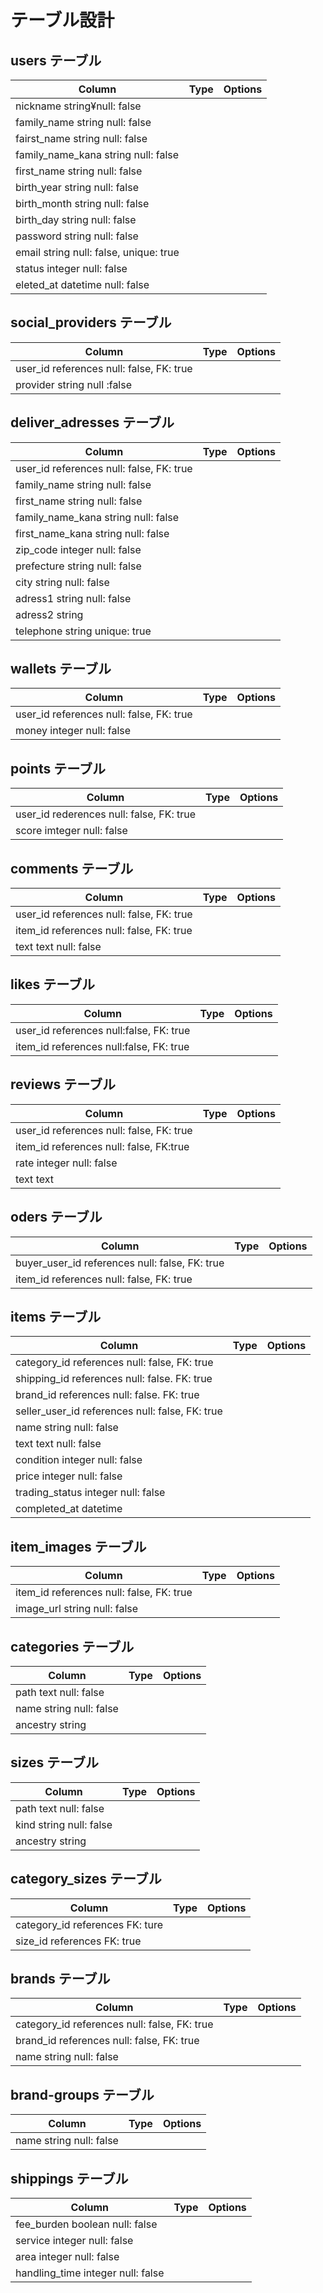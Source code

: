 # テーブル設計

## users テーブル

| Column             | Type   | Options     |
| ------------------ | ------ | ----------- |
| nickname	string¥null: false	            |
|family_name	string	null: false           |
|fairst_name	string	null: false           |
|family_name_kana	string	null: false       |
|first_name	string	null: false             |
|birth_year	string	null: false             |
|birth_month	string	null: false           |
|birth_day	string	null: false             |
|password	string	null: false               |
|email	string	null: false, unique: true   |
|status	integer	null: false                 |
|eleted_at	datetime	null: false           |

## social_providers テーブル

| Column | Type   | Options     |
| ------ | ------ | ----------- |
| user_id	references	null: false, FK: true|
| provider	string	null :false            |

## deliver_adresses テーブル

| Column | Type       | Options                        |
| ------ | ---------- | ------------------------------ |
| user_id	references	null: false, FK: true            |
|family_name	string	null: false                      |
|first_name	string	null: false                        |
|family_name_kana	string	null: false                  |
|first_name_kana	string	null: false                  |
|zip_code	integer	null: false                          |
|prefecture	string	null: false                        |
|city	string	null: false                              |
|adress1	string	null: false                          |
|adress2	string	                                     |
|telephone	string	unique: true                       |

## wallets テーブル

| Column  | Type       | Options                        |
| ------- | ---------- | ------------------------------ |
| user_id	references	null: false, FK: true             |
| money	integer	null: false                             |

## points テーブル

| Column  | Type       | Options                        |
| ------- | ---------- | ------------------------------ |
| user_id	rederences	null: false, FK: true             |
| score	imteger	null: false                             |

## comments テーブル

| Column  | Type       | Options                        |
| ------- | ---------- | ------------------------------ |
| user_id	references	null: false, FK: true             |
|item_id	references	null: false, FK: true             |
|text	text	null: false  

  ## likes テーブル         
| Column  | Type       | Options                        |
| ------- | ---------- | ------------------------------ |
| user_id	references	null:false, FK: true              |
|item_id	references	null:false, FK: true              |

 ## reviews テーブル         
| Column  | Type       | Options                        |
| ------- | ---------- | ------------------------------ |
| user_id	references	null: false, FK: true             |
|item_id	references	null: false, FK:true              |
|rate	integer	null: false                               |
|text	text 

  ## oders テーブル         
| Column  | Type       | Options                        |
| ------- | ---------- | ------------------------------ |
| buyer_user_id	references	null: false, FK: true       |
| item_id	references	null: false, FK: true             |    

 ## items テーブル         
| Column  | Type       | Options                        |
| ------- | ---------- | ------------------------------ |
| category_id	references	null: false, FK: true         |
| shipping_id	references	null: false. FK: true         |
| brand_id	references	null: false. FK: true           |
| seller_user_id	references	null: false, FK: true     |
| name	string	null: false                             |   
| text	text	null: false                               |
| condition	integer	null: false                         |
| price	integer	null: false                             |
| trading_status	integer	null: false                   |
| completed_at	datetime	                              |

## item_images テーブル         
| Column  | Type       | Options                        |
| ------- | ---------- | ------------------------------ |
| item_id	references	null: false, FK: true             |
| image_url	string	null: false                         |

## categories テーブル         
| Column  | Type       | Options                        |
| ------- | ---------- | ------------------------------ |
| path	text	null: false                               |
| name	string	null: false                             |
| ancestry	string                                      |

## sizes テーブル         
| Column  | Type       | Options                        |
| ------- | ---------- | ------------------------------ |
| path	text	null: false                               |
| kind	string	null: false                             |
| ancestry	string                                      |

## category_sizes テーブル         
| Column  | Type       | Options                        |
| ------- | ---------- | ------------------------------ |
| category_id	references	FK: ture                      |
| size_id	references	FK: true                          |

## brands テーブル         
| Column  | Type       | Options                        |
| ------- | ---------- | ------------------------------ |
| category_id	references	null: false, FK: true         |
| brand_id	references	null: false, FK: true           |
| name	string	null: false                             |

## brand-groups テーブル         
| Column  | Type       | Options                        |
| ------- | ---------- | ------------------------------ |
| name	string	null: false                             |

## shippings テーブル         
| Column  | Type       | Options                        |
| ------- | ---------- | ------------------------------ |
| fee_burden	boolean	null: false                       |
| service	integer	null: false                           |
| area	integer	null: false                             |
| handling_time	integer	null: false                     |



                                    